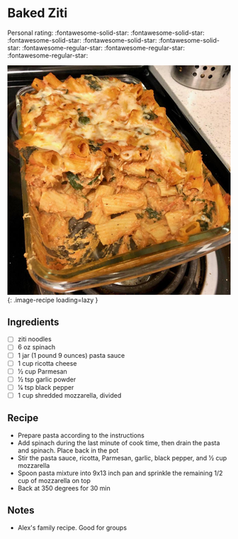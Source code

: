 <!-- Needs Manual Review -->

# Baked Ziti

<!-- rating=2; (User can specify rating on scale of 1-5) -->
<!-- AUTO-UserRating -->
Personal rating: :fontawesome-solid-star: :fontawesome-solid-star: :fontawesome-solid-star: :fontawesome-solid-star: :fontawesome-solid-star: :fontawesome-regular-star: :fontawesome-regular-star: :fontawesome-regular-star:
<!-- /AUTO-UserRating -->

<!-- name_image=baked_ziti.jpeg; (User can specify image name) -->
<!-- AUTO-Image -->
![baked_ziti.jpeg](./baked_ziti.jpeg){: .image-recipe loading=lazy }
<!-- /AUTO-Image -->

## Ingredients

* [ ] ziti noodles
* [ ] 6 oz spinach
* [ ] 1 jar (1 pound 9 ounces) pasta sauce
* [ ] 1 cup ricotta cheese
* [ ] 1⁄2 cup Parmesan
* [ ] 1⁄2 tsp garlic powder
* [ ] 1⁄4 tsp black pepper
* [ ] 1 cup shredded mozzarella, divided

## Recipe

* Prepare pasta according to the instructions
* Add spinach during the last minute of cook time, then drain the pasta and spinach. Place back in the pot
* Stir the pasta sauce, ricotta, Parmesan, garlic, black pepper, and 1⁄2 cup mozzarella
* Spoon pasta mixture into 9x13 inch pan and sprinkle the remaining 1/2 cup of mozzarella on top
* Back at 350 degrees for 30 min

## Notes

* Alex's family recipe. Good for groups
